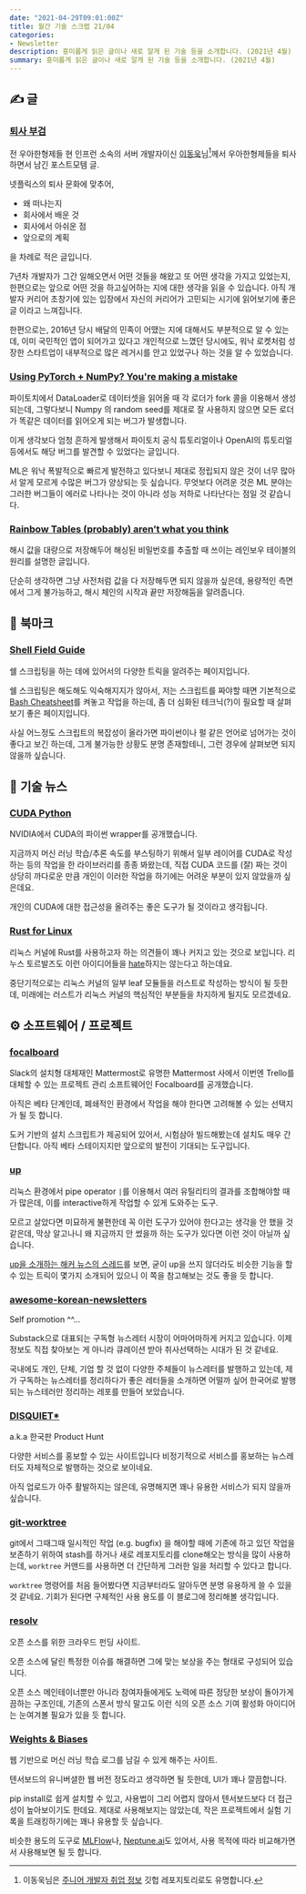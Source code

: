 ```yaml
---
date: "2021-04-29T09:01:00Z"
title: 월간 기술 스크랩 21/04
categories:
- Newsletter
description: 흥미롭게 읽은 글이나 새로 알게 된 기술 등을 소개합니다. (2021년 4월)
summary: 흥미롭게 읽은 글이나 새로 알게 된 기술 등을 소개합니다. (2021년 4월)
---
```


## ✍️ 글

### [퇴사 부검](https://woowabros.github.io/experience/2021/04/18/autopsy.html)

전 우아한형제들 현 인프런 소속의 서버 개발자이신 [이동욱](https://github.com/jojoldu)님[^1]께서 우아한형제들을 퇴사하면서 남긴 포스트모템 글.

[^1]: 이동욱님은 [주니어 개발자 취업 정보](https://github.com/jojoldu/junior-recruit-scheduler) 깃헙 레포지토리로도 유명합니다.

넷플릭스의 퇴사 문화에 맞추어,

- 왜 떠나는지
- 회사에서 배운 것
- 회사에서 아쉬운 점
- 앞으로의 계획

을 차례로 적은 글입니다.

7년차 개발자가 그간 일해오면서 어떤 것들을 해왔고 또 어떤 생각을 가지고 있었는지,
한편으로는 앞으로 어떤 것을 하고싶어하는 지에 대한 생각을 읽을 수 있습니다.
아직 개발자 커리어 초창기에 있는 입장에서 자신의 커리어가 고민되는 시기에 읽어보기에 좋은 글 이라고 느껴집니다.

한편으로는, 2016년 당시 배달의 민족이 어땠는 지에 대해서도 부분적으로 알 수 있는데,
이미 국민적인 앱이 되어가고 있다고 개인적으로 느꼈던 당시에도,
워낙 로켓처럼 성장한 스타트업이 내부적으로 많은 레거시를 안고 있었구나 하는 것을 알 수 있었습니다.

### [Using PyTorch + NumPy? You're making a mistake](https://tanelp.github.io/posts/a-bug-that-plagues-thousands-of-open-source-ml-projects/)

파이토치에서 DataLoader로 데이터셋을 읽어올 때 각 로더가 fork 콜을 이용해서 생성되는데,
그렇다보니 Numpy 의 random seed를 제대로 잘 사용하지 않으면 모든 로더가 똑같은 데이터를 읽어오게 되는 버그가 발생합니다.

이게 생각보다 엄청 흔하게 발생해서 파이토치 공식 튜토리얼이나 OpenAI의 튜토리얼 등에서도 해당 버그를 발견할 수 있었다는 글입니다.

ML은 워낙 폭발적으로 빠르게 발전하고 있다보니 제대로 정립되지 않은 것이 너무 많아서 알게 모르게 수많은 버그가 양상되는 듯 싶습니다.
무엇보다 어려운 것은 ML 분야는 그러한 버그들이 에러로 나타나는 것이 아니라 성능 저하로 나타난다는 점일 것 같습니다.

### [Rainbow Tables (probably) aren’t what you think](https://rsheasby.medium.com/rainbow-tables-probably-arent-what-you-think-30f8a61ba6a5)

해시 값을 대량으로 저장해두어 해싱된 비밀번호를 추출할 때 쓰이는 레인보우 테이블의 원리를 설명한 글입니다.

단순히 생각하면 그냥 사전처럼 값을 다 저장해두면 되지 않을까 싶은데,
용량적인 측면에서 그게 불가능하고, 해시 체인의 시작과 끝만 저장해둠을 알려줍니다.

## 📌 북마크

### [Shell Field Guide](https://raimonster.com/scripting-field-guide/)

쉘 스크립팅을 하는 데에 있어서의 다양한 트릭을 알려주는 페이지입니다.

쉘 스크립팅은 해도해도 익숙해지지가 않아서, 저는 스크립트를 짜야할 때면 기본적으로 [Bash Cheatsheet](https://devhints.io/bash)를 켜놓고 작업을 하는데,
좀 더 심화된 테크닉(?)이 필요할 때 살펴보기 좋은 페이지입니다.

사실 어느정도 스크립트의 복잡성이 올라가면 파이썬이나 펄 같은 언어로 넘어가는 것이 좋다고 보긴 하는데,
그게 불가능한 상황도 분명 존재할테니, 그런 경우에 살펴보면 되지 않을까 싶습니다.
 

## 📰 기술 뉴스

### [CUDA Python](https://developer.nvidia.com/cuda-python)

NVIDIA에서 CUDA의 파이썬 wrapper를 공개했습니다.

지금까지 머신 러닝 학습/추론 속도를 부스팅하기 위해서 일부 레이어를 CUDA로 작성하는 등의 작업을 한 라이브러리를 종종 봐왔는데,
직접 CUDA 코드를 (잘) 짜는 것이 상당히 까다로운 만큼 개인이 이러한 작업을 하기에는 어려운 부분이 있지 않았을까 싶은데요.

개인의 CUDA에 대한 접근성을 올려주는 좋은 도구가 될 것이라고 생각됩니다.

### [Rust for Linux](https://lkml.org/lkml/2021/4/14/1023)

리눅스 커널에 Rust를 사용하고자 하는 의견들이 꽤나 커지고 있는 것으로 보입니다.
리누스 토르발즈도 이런 아이디어들을 [hate](https://lkml.org/lkml/2021/4/14/1099)하지는 않는다고 하는데요.

중단기적으로는 리눅스 커널의 일부 leaf 모듈들을 러스트로 작성하는 방식이 될 듯한데,
미래에는 러스트가 리눅스 커널의 핵심적인 부분들을 차지하게 될지도 모르겠네요.

## ⚙️ 소프트웨어 / 프로젝트

### [focalboard](https://github.com/mattermost/focalboard)

Slack의 설치형 대체재인 Mattermost로 유명한 Mattermost 사에서
이번엔 Trello를 대체할 수 있는 프로젝트 관리 소프트웨어인 Focalboard를 공개했습니다.

아직은 베타 단계인데, 폐쇄적인 환경에서 작업을 해야 한다면 고려해볼 수 있는 선택지가 될 듯 합니다.

도커 기반의 설치 스크립트가 제공되어 있어서, 시험삼아 빌드해봤는데 설치도 매우 간단합니다.
아직 베타 스테이지지만 앞으로의 발전이 기대되는 도구입니다.

### [up](https://github.com/akavel/up)

리눅스 환경에서 pipe operator `|`를 이용해서 여러 유틸리티의 결과를 조합해야할 때가 많은데,
이를 interactive하게 작업할 수 있게 도와주는 도구.

모르고 살았다면 미묘하게 불편한데 꼭 이런 도구가 있어야 한다고는 생각을 안 했을 것 같은데,
막상 알고나니 왜 지금까지 안 썼을까 하는 도구가 있다면 이런 것이 아닐까 싶습니다.

[up을 소개하는 해커 뉴스의 스레드](https://news.ycombinator.com/item?id=26644110)를 보면,
굳이 up을 쓰지 않더라도 비슷한 기능을 할 수 있는 트릭이 몇가지 소개되어 있으니 이 쪽을 참고해보는 것도 좋을 듯 합니다.

### [awesome-korean-newsletters](https://github.com/ryanking13/awesome-korean-newsletters)

Self promotion ^^...

Substack으로 대표되는 구독형 뉴스레터 시장이 어마어마하게 커지고 있습니다.
이제 정보도 직접 찾아보는 게 아니라 큐레이션 받아 취사선택하는 시대가 된 것 같네요.

국내에도 개인, 단체, 기업 할 것 없이 다양한 주체들이 뉴스레터를 발행하고 있는데,
제가 구독하는 뉴스레터를 정리하다가 좋은 레터들을 소개하면 어떨까 싶어 한국어로 발행되는 뉴스테러만 정리하는 레포를 만들어 보았습니다.

### [DISQUIET*](https://disquiet.io/)

a.k.a 한국판 Product Hunt

다양한 서비스를 홍보할 수 있는 사이트입니다
비정기적으로 서비스를 홍보하는 뉴스레터도 자체적으로 발행하는 것으로 보이네요.

아직 업로드가 아주 활발하지는 않은데, 유명해지면 꽤나 유용한 서비스가 되지 않을까 싶습니다.

### [git-worktree](https://git-scm.com/docs/git-worktree)

git에서 그때그때 일시적인 작업 (e.g. bugfix) 을 해야할 때에
기존에 하고 있던 작업을 보존하기 위하여 stash를 하거나 새로 레포지토리를 clone해오는 방식을 많이 사용하는데,
`worktree` 커맨드를 사용하면 더 간단하게 그러한 일을 처리할 수 있다고 합니다.

`worktree` 명령어를 처음 들어봤다면 지금부터라도 알아두면 분명 유용하게 쓸 수 있을 것 같네요.
기회가 된다면 구체적인 사용 용도를 이 블로그에 정리해볼 생각입니다.

### [resolv](https://rysolv.com/)

오픈 소스를 위한 크라우드 펀딩 사이트.

오픈 소스에 달린 특정한 이슈를 해결하면 그에 맞는 보상을 주는 형태로 구성되어 있습니다.

오픈 소스 메인테이너뿐만 아니라 참여자들에게도 노력에 따른 정당한 보상이 돌아가게끔하는 구조인데,
기존의 스폰서 방식 말고도 이런 식의 오픈 소스 기여 활성화 아이디어는 눈여겨볼 필요가 있을 듯 합니다.

### [Weights & Biases](https://wandb.ai/site)

웹 기반으로 머신 러닝 학습 로그를 남길 수 있게 해주는 사이트.

텐서보드의 유니버셜한 웹 버전 정도라고 생각하면 될 듯한데, UI가 꽤나 깔끔합니다.

pip install로 쉽게 설치할 수 있고, 사용법이 그리 어렵지 않아서 텐서보드보다 더 접근성이 높아보이기도 한데요.
제대로 사용해보지는 않았는데, 작은 프로젝트에서 실험 기록을 트래킹하기에는 꽤나 유용할 듯 싶습니다.

비슷한 용도의 도구로 [MLFlow](https://mlflow.org/)나, [Neptune.ai](https://neptune.ai/)도 있어서,
사용 목적에 따라 비교해가면서 사용해보면 될 듯 합니다.